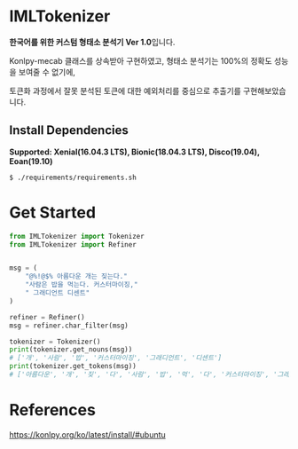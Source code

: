 # IMLTokenizer
**한국어를 위한 커스텀 형태소 분석기 Ver 1.0**입니다.

Konlpy-mecab 클래스를 상속받아 구현하였고, 형태소 분석기는 100%의 정확도 성능을 보여줄 수 없기에,

토큰화 과정에서 잘못 분석된 토큰에 대한 예외처리를 중심으로 추출기를 구현해보았습니다.



## Install Dependencies
**Supported: Xenial(16.04.3 LTS), Bionic(18.04.3 LTS), Disco(19.04), Eoan(19.10)**

```
$ ./requirements/requirements.sh
```



# Get Started

```python
from IMLTokenizer import Tokenizer
from IMLTokenizer import Refiner


msg = (
	"@%!@$% 아름다운 개는 짖는다."
	"사람은 밥을 먹는다. 커스터마이징,"
	" 그래디언트 디센트"
)

refiner = Refiner()
msg = refiner.char_filter(msg)

tokenizer = Tokenizer()
print(tokenizer.get_nouns(msg))
# ['개', '사람', '밥', '커스터마이징', '그래디언트', '디센트']
print(tokenizer.get_tokens(msg))
# ['아름다운', '개', '짖', '다', '사람', '밥', '먹', '다', '커스터마이징', '그래디언트', '디센트']
```



# References

https://konlpy.org/ko/latest/install/#ubuntu